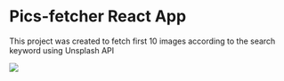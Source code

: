 # Pics-fetcher React App

This project was created to fetch first 10 images according to the search keyword using Unsplash API

<img src="./public/screen.png">
